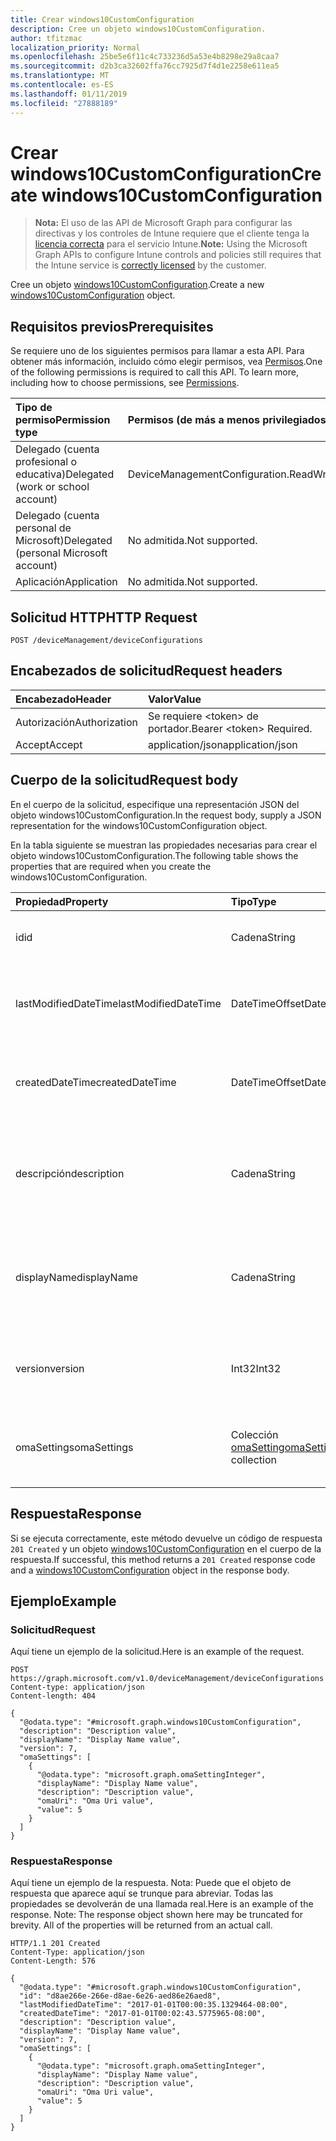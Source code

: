 ```yaml
---
title: Crear windows10CustomConfiguration
description: Cree un objeto windows10CustomConfiguration.
author: tfitzmac
localization_priority: Normal
ms.openlocfilehash: 25be5e6f11c4c733236d5a53e4b8298e29a8caa7
ms.sourcegitcommit: d2b3ca32602ffa76cc7925d7f4d1e2258e611ea5
ms.translationtype: MT
ms.contentlocale: es-ES
ms.lasthandoff: 01/11/2019
ms.locfileid: "27888189"
---
```

# <a name="create-windows10customconfiguration"></a><span data-ttu-id="b70f7-103">Crear windows10CustomConfiguration</span><span class="sxs-lookup"><span data-stu-id="b70f7-103">Create windows10CustomConfiguration</span></span>

> <span data-ttu-id="b70f7-104">**Nota:** El uso de las API de Microsoft Graph para configurar las directivas y los controles de Intune requiere que el cliente tenga la [licencia correcta](https://go.microsoft.com/fwlink/?linkid=839381) para el servicio Intune.</span><span class="sxs-lookup"><span data-stu-id="b70f7-104">**Note:** Using the Microsoft Graph APIs to configure Intune controls and policies still requires that the Intune service is [correctly licensed](https://go.microsoft.com/fwlink/?linkid=839381) by the customer.</span></span>

<span data-ttu-id="b70f7-105">Cree un objeto [windows10CustomConfiguration](../resources/intune-deviceconfig-windows10customconfiguration.md).</span><span class="sxs-lookup"><span data-stu-id="b70f7-105">Create a new [windows10CustomConfiguration](../resources/intune-deviceconfig-windows10customconfiguration.md) object.</span></span>
## <a name="prerequisites"></a><span data-ttu-id="b70f7-106">Requisitos previos</span><span class="sxs-lookup"><span data-stu-id="b70f7-106">Prerequisites</span></span>
<span data-ttu-id="b70f7-p101">Se requiere uno de los siguientes permisos para llamar a esta API. Para obtener más información, incluido cómo elegir permisos, vea [Permisos](/graph/permissions-reference).</span><span class="sxs-lookup"><span data-stu-id="b70f7-p101">One of the following permissions is required to call this API. To learn more, including how to choose permissions, see [Permissions](/graph/permissions-reference).</span></span>

|<span data-ttu-id="b70f7-109">Tipo de permiso</span><span class="sxs-lookup"><span data-stu-id="b70f7-109">Permission type</span></span>|<span data-ttu-id="b70f7-110">Permisos (de más a menos privilegiados)</span><span class="sxs-lookup"><span data-stu-id="b70f7-110">Permissions (from most to least privileged)</span></span>|
|:---|:---|
|<span data-ttu-id="b70f7-111">Delegado (cuenta profesional o educativa)</span><span class="sxs-lookup"><span data-stu-id="b70f7-111">Delegated (work or school account)</span></span>|<span data-ttu-id="b70f7-112">DeviceManagementConfiguration.ReadWrite.All</span><span class="sxs-lookup"><span data-stu-id="b70f7-112">DeviceManagementConfiguration.ReadWrite.All</span></span>|
|<span data-ttu-id="b70f7-113">Delegado (cuenta personal de Microsoft)</span><span class="sxs-lookup"><span data-stu-id="b70f7-113">Delegated (personal Microsoft account)</span></span>|<span data-ttu-id="b70f7-114">No admitida.</span><span class="sxs-lookup"><span data-stu-id="b70f7-114">Not supported.</span></span>|
|<span data-ttu-id="b70f7-115">Aplicación</span><span class="sxs-lookup"><span data-stu-id="b70f7-115">Application</span></span>|<span data-ttu-id="b70f7-116">No admitida.</span><span class="sxs-lookup"><span data-stu-id="b70f7-116">Not supported.</span></span>|

## <a name="http-request"></a><span data-ttu-id="b70f7-117">Solicitud HTTP</span><span class="sxs-lookup"><span data-stu-id="b70f7-117">HTTP Request</span></span>
<!-- {
  "blockType": "ignored"
}
-->
``` http
POST /deviceManagement/deviceConfigurations
```

## <a name="request-headers"></a><span data-ttu-id="b70f7-118">Encabezados de solicitud</span><span class="sxs-lookup"><span data-stu-id="b70f7-118">Request headers</span></span>
|<span data-ttu-id="b70f7-119">Encabezado</span><span class="sxs-lookup"><span data-stu-id="b70f7-119">Header</span></span>|<span data-ttu-id="b70f7-120">Valor</span><span class="sxs-lookup"><span data-stu-id="b70f7-120">Value</span></span>|
|:---|:---|
|<span data-ttu-id="b70f7-121">Autorización</span><span class="sxs-lookup"><span data-stu-id="b70f7-121">Authorization</span></span>|<span data-ttu-id="b70f7-122">Se requiere &lt;token&gt; de portador.</span><span class="sxs-lookup"><span data-stu-id="b70f7-122">Bearer &lt;token&gt; Required.</span></span>|
|<span data-ttu-id="b70f7-123">Accept</span><span class="sxs-lookup"><span data-stu-id="b70f7-123">Accept</span></span>|<span data-ttu-id="b70f7-124">application/json</span><span class="sxs-lookup"><span data-stu-id="b70f7-124">application/json</span></span>|

## <a name="request-body"></a><span data-ttu-id="b70f7-125">Cuerpo de la solicitud</span><span class="sxs-lookup"><span data-stu-id="b70f7-125">Request body</span></span>
<span data-ttu-id="b70f7-126">En el cuerpo de la solicitud, especifique una representación JSON del objeto windows10CustomConfiguration.</span><span class="sxs-lookup"><span data-stu-id="b70f7-126">In the request body, supply a JSON representation for the windows10CustomConfiguration object.</span></span>

<span data-ttu-id="b70f7-127">En la tabla siguiente se muestran las propiedades necesarias para crear el objeto windows10CustomConfiguration.</span><span class="sxs-lookup"><span data-stu-id="b70f7-127">The following table shows the properties that are required when you create the windows10CustomConfiguration.</span></span>

|<span data-ttu-id="b70f7-128">Propiedad</span><span class="sxs-lookup"><span data-stu-id="b70f7-128">Property</span></span>|<span data-ttu-id="b70f7-129">Tipo</span><span class="sxs-lookup"><span data-stu-id="b70f7-129">Type</span></span>|<span data-ttu-id="b70f7-130">Descripción</span><span class="sxs-lookup"><span data-stu-id="b70f7-130">Description</span></span>|
|:---|:---|:---|
|<span data-ttu-id="b70f7-131">id</span><span class="sxs-lookup"><span data-stu-id="b70f7-131">id</span></span>|<span data-ttu-id="b70f7-132">Cadena</span><span class="sxs-lookup"><span data-stu-id="b70f7-132">String</span></span>|<span data-ttu-id="b70f7-133">Clave de la entidad.</span><span class="sxs-lookup"><span data-stu-id="b70f7-133">Key of the entity.</span></span> <span data-ttu-id="b70f7-134">Heredado de [deviceConfiguration](../resources/intune-deviceconfig-deviceconfiguration.md)</span><span class="sxs-lookup"><span data-stu-id="b70f7-134">Inherited from [deviceConfiguration](../resources/intune-deviceconfig-deviceconfiguration.md)</span></span>|
|<span data-ttu-id="b70f7-135">lastModifiedDateTime</span><span class="sxs-lookup"><span data-stu-id="b70f7-135">lastModifiedDateTime</span></span>|<span data-ttu-id="b70f7-136">DateTimeOffset</span><span class="sxs-lookup"><span data-stu-id="b70f7-136">DateTimeOffset</span></span>|<span data-ttu-id="b70f7-137">Fecha y hora en la que se modificó el objeto por última vez.</span><span class="sxs-lookup"><span data-stu-id="b70f7-137">DateTime the object was last modified.</span></span> <span data-ttu-id="b70f7-138">Heredado de [deviceConfiguration](../resources/intune-deviceconfig-deviceconfiguration.md)</span><span class="sxs-lookup"><span data-stu-id="b70f7-138">Inherited from [deviceConfiguration](../resources/intune-deviceconfig-deviceconfiguration.md)</span></span>|
|<span data-ttu-id="b70f7-139">createdDateTime</span><span class="sxs-lookup"><span data-stu-id="b70f7-139">createdDateTime</span></span>|<span data-ttu-id="b70f7-140">DateTimeOffset</span><span class="sxs-lookup"><span data-stu-id="b70f7-140">DateTimeOffset</span></span>|<span data-ttu-id="b70f7-141">Fecha y hora en la que se creó el objeto.</span><span class="sxs-lookup"><span data-stu-id="b70f7-141">DateTime the object was created.</span></span> <span data-ttu-id="b70f7-142">Heredado de [deviceConfiguration](../resources/intune-deviceconfig-deviceconfiguration.md)</span><span class="sxs-lookup"><span data-stu-id="b70f7-142">Inherited from [deviceConfiguration](../resources/intune-deviceconfig-deviceconfiguration.md)</span></span>|
|<span data-ttu-id="b70f7-143">descripción</span><span class="sxs-lookup"><span data-stu-id="b70f7-143">description</span></span>|<span data-ttu-id="b70f7-144">Cadena</span><span class="sxs-lookup"><span data-stu-id="b70f7-144">String</span></span>|<span data-ttu-id="b70f7-145">Descripción proporcionada por el administrador de la configuración del dispositivo.</span><span class="sxs-lookup"><span data-stu-id="b70f7-145">Admin provided description of the Device Configuration.</span></span> <span data-ttu-id="b70f7-146">Heredado de [deviceConfiguration](../resources/intune-deviceconfig-deviceconfiguration.md)</span><span class="sxs-lookup"><span data-stu-id="b70f7-146">Inherited from [deviceConfiguration](../resources/intune-deviceconfig-deviceconfiguration.md)</span></span>|
|<span data-ttu-id="b70f7-147">displayName</span><span class="sxs-lookup"><span data-stu-id="b70f7-147">displayName</span></span>|<span data-ttu-id="b70f7-148">Cadena</span><span class="sxs-lookup"><span data-stu-id="b70f7-148">String</span></span>|<span data-ttu-id="b70f7-149">Nombre proporcionado por el administrador de la configuración del dispositivo.</span><span class="sxs-lookup"><span data-stu-id="b70f7-149">Admin provided name of the device configuration.</span></span> <span data-ttu-id="b70f7-150">Heredado de [deviceConfiguration](../resources/intune-deviceconfig-deviceconfiguration.md)</span><span class="sxs-lookup"><span data-stu-id="b70f7-150">Inherited from [deviceConfiguration](../resources/intune-deviceconfig-deviceconfiguration.md)</span></span>|
|<span data-ttu-id="b70f7-151">version</span><span class="sxs-lookup"><span data-stu-id="b70f7-151">version</span></span>|<span data-ttu-id="b70f7-152">Int32</span><span class="sxs-lookup"><span data-stu-id="b70f7-152">Int32</span></span>|<span data-ttu-id="b70f7-153">Versión de la configuración del dispositivo.</span><span class="sxs-lookup"><span data-stu-id="b70f7-153">Version of the device configuration.</span></span> <span data-ttu-id="b70f7-154">Heredado de [deviceConfiguration](../resources/intune-deviceconfig-deviceconfiguration.md)</span><span class="sxs-lookup"><span data-stu-id="b70f7-154">Inherited from [deviceConfiguration](../resources/intune-deviceconfig-deviceconfiguration.md)</span></span>|
|<span data-ttu-id="b70f7-155">omaSettings</span><span class="sxs-lookup"><span data-stu-id="b70f7-155">omaSettings</span></span>|<span data-ttu-id="b70f7-156">Colección [omaSetting](../resources/intune-deviceconfig-omasetting.md)</span><span class="sxs-lookup"><span data-stu-id="b70f7-156">[omaSetting](../resources/intune-deviceconfig-omasetting.md) collection</span></span>|<span data-ttu-id="b70f7-157">Configuración de OMA.</span><span class="sxs-lookup"><span data-stu-id="b70f7-157">OMA settings.</span></span> <span data-ttu-id="b70f7-158">Esta colección puede contener un máximo de 1000 elementos.</span><span class="sxs-lookup"><span data-stu-id="b70f7-158">This collection can contain a maximum of 1000 elements.</span></span>|



## <a name="response"></a><span data-ttu-id="b70f7-159">Respuesta</span><span class="sxs-lookup"><span data-stu-id="b70f7-159">Response</span></span>
<span data-ttu-id="b70f7-160">Si se ejecuta correctamente, este método devuelve un código de respuesta `201 Created` y un objeto [windows10CustomConfiguration](../resources/intune-deviceconfig-windows10customconfiguration.md) en el cuerpo de la respuesta.</span><span class="sxs-lookup"><span data-stu-id="b70f7-160">If successful, this method returns a `201 Created` response code and a [windows10CustomConfiguration](../resources/intune-deviceconfig-windows10customconfiguration.md) object in the response body.</span></span>

## <a name="example"></a><span data-ttu-id="b70f7-161">Ejemplo</span><span class="sxs-lookup"><span data-stu-id="b70f7-161">Example</span></span>
### <a name="request"></a><span data-ttu-id="b70f7-162">Solicitud</span><span class="sxs-lookup"><span data-stu-id="b70f7-162">Request</span></span>
<span data-ttu-id="b70f7-163">Aquí tiene un ejemplo de la solicitud.</span><span class="sxs-lookup"><span data-stu-id="b70f7-163">Here is an example of the request.</span></span>
``` http
POST https://graph.microsoft.com/v1.0/deviceManagement/deviceConfigurations
Content-type: application/json
Content-length: 404

{
  "@odata.type": "#microsoft.graph.windows10CustomConfiguration",
  "description": "Description value",
  "displayName": "Display Name value",
  "version": 7,
  "omaSettings": [
    {
      "@odata.type": "microsoft.graph.omaSettingInteger",
      "displayName": "Display Name value",
      "description": "Description value",
      "omaUri": "Oma Uri value",
      "value": 5
    }
  ]
}
```

### <a name="response"></a><span data-ttu-id="b70f7-164">Respuesta</span><span class="sxs-lookup"><span data-stu-id="b70f7-164">Response</span></span>
<span data-ttu-id="b70f7-p109">Aquí tiene un ejemplo de la respuesta. Nota: Puede que el objeto de respuesta que aparece aquí se trunque para abreviar. Todas las propiedades se devolverán de una llamada real.</span><span class="sxs-lookup"><span data-stu-id="b70f7-p109">Here is an example of the response. Note: The response object shown here may be truncated for brevity. All of the properties will be returned from an actual call.</span></span>
``` http
HTTP/1.1 201 Created
Content-Type: application/json
Content-Length: 576

{
  "@odata.type": "#microsoft.graph.windows10CustomConfiguration",
  "id": "d8ae266e-266e-d8ae-6e26-aed86e26aed8",
  "lastModifiedDateTime": "2017-01-01T00:00:35.1329464-08:00",
  "createdDateTime": "2017-01-01T00:02:43.5775965-08:00",
  "description": "Description value",
  "displayName": "Display Name value",
  "version": 7,
  "omaSettings": [
    {
      "@odata.type": "microsoft.graph.omaSettingInteger",
      "displayName": "Display Name value",
      "description": "Description value",
      "omaUri": "Oma Uri value",
      "value": 5
    }
  ]
}
```



